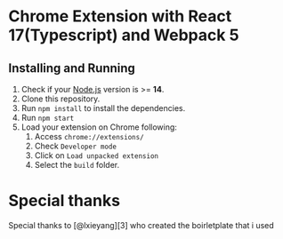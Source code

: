 # Chrome Extension with React 17(Typescript) and Webpack 5

## Installing and Running

1. Check if your [Node.js](https://nodejs.org/) version is >= **14**.
2. Clone this repository.
5. Run `npm install` to install the dependencies.
6. Run `npm start`
7. Load your extension on Chrome following:
   1. Access `chrome://extensions/`
   2. Check `Developer mode`
   3. Click on `Load unpacked extension`
   4. Select the `build` folder.

# Special thanks

Special thanks to [@lxieyang][3] who created the boirletplate that i used